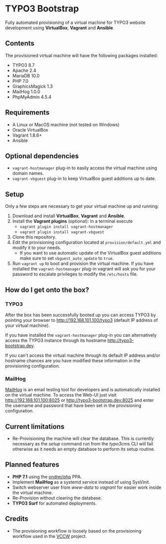# TYPO3 Bootstrap

Fully automated provisioning of a virtual machine for TYPO3 website development using **VirtualBox**, **Vagrant** and **Ansible**.

## Contents

The provisioned virtual machine will have the following packages installed:

* TYPO3 8.7
* Apache 2.4
* MariaDB 10.0
* PHP 7.0
* GraphicsMagick 1.3
* MailHog 1.0.0
* PhpMyAdmin 4.5.4

## Requirements

* A Linux or MacOS machine (not tested on Windows)
* Oracle VirtualBox
* Vagrant 1.8.6+
* Ansible

## Optional dependencies

* `vagrant-hostmanager` plug-in to easily access the virtual machine using domain names.
* `vagrant-vbguest` plug-in to keep VirtualBox guest additions up to date.

## Setup

Only a few steps are necessary to get your virtual machine up and running:

1. Download and install **VirtualBox**, **Vagrant** and **Ansible**.
2. Install the **Vagrant plugins** (optional): In a terminal execute
    - `vagrant plugin install vagrant-hostmanager`
    - `vagrant plugin install vagrant-vbguest`
3. Clone this repository.
4. Edit the provisioning configuration located at `provision/default.yml` and modify it to your needs.
    - If you want to use automatic update of the VirtualBox guest additions make sure to set `vbguest_auto_update` to `true`.
5. Run `vagrant up` to boot and provision the virtual machine. If you have installed the `vagrant-hostmanager` plug-in vagrant will ask you for your password to escalate privileges to modify the `/etc/hosts` file.

## How do I get onto the box?

### TYPO3

After the box has been successfully booted up you can access TYPO3 by pointing your browser to http://192.168.101.100/typo3 (default IP address of your virtual machine).

If you have installed the `vagrant-hostmanager` plug-in you can alternatively access the TYPO3 instance through its hostname http://typo3-bootstrap.dev.

If you can't access the virtual machine through its default IP address and/or hostname chances are you have modified these information in the provisioning configuration.

### MailHog

[MailHog](https://github.com/mailhog/MailHog) is an email testing tool for developers and is automatically installed on the virtual machine. To access the Web-UI just visit http://192.168.101.100:8025 or http://typo3-bootstrap.dev:8025 and enter the username and password that have been set in the provisioning configuration.

## Current limitations

* Re-Provisioning the machine will clear the database. This is currently necessary as the *setup* command run from the *typo3cms* CLI will fail otherwise as it needs an empty database to perform its setup routine.

## Planned features

* **PHP 7.1** using the [ondrej/php](https://launchpad.net/~ondrej/+archive/ubuntu/php) PPA.
* Implement **MailHog** as a systemd service instead of using SysVinit.
* Switch webserver user from *www-data* to *vagrant* for easier work inside the virtual machine.
* Re-Provision without clearing the database.
* **TYPO3 Surf** for automated deployments.

## Credits

* The provisioning workflow is loosely based on the provisioning workflow used in the [VCCW](https://github.com/vccw-team/vccw) project.

